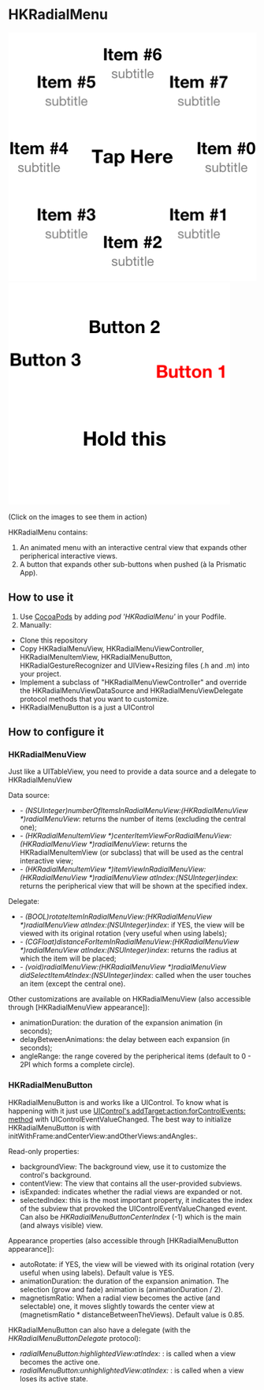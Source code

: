 HKRadialMenu
======================

[![Screenshot](Screenshot.png "HKRadialMenuView")](http://youtu.be/2Jg81n-bLQQ) [![Screenshot2](Screenshot2.png "HKRadialMenuButton")](http://youtu.be/2Jg81n-bLQQ?t=20s)

(Click on the images to see them in action)

HKRadialMenu contains:
1. An animated menu with an interactive central view that expands other peripherical interactive views.
2. A button that expands other sub-buttons when pushed (à la Prismatic App).

How to use it
-------------

1. Use [CocoaPods](http://www.cocoapods.org) by adding *pod 'HKRadialMenu'* in your Podfile.
2. Manually:
  * Clone this repository
  * Copy HKRadialMenuView, HKRadialMenuViewController, HKRadialMenuItemView, HKRadialMenuButton, HKRadialGestureRecognizer and UIView+Resizing files (.h and .m) into your project.
  * Implement a subclass of "HKRadialMenuViewController" and override the HKRadialMenuViewDataSource and HKRadialMenuViewDelegate protocol methods that you want to customize.
  * HKRadialMenuButton is a just a UIControl

How to configure it
-------------------

### HKRadialMenuView

Just like a UITableView, you need to provide a data source and a delegate to HKRadialMenuView

Data source:

* _- (NSUInteger)numberOfItemsInRadialMenuView:(HKRadialMenuView *)radialMenuView_: returns the number of items (excluding the central one);
* _- (HKRadialMenuItemView *)centerItemViewForRadialMenuView:(HKRadialMenuView *)radialMenuView_: returns the HKRadialMenuItemView (or subclass) that will be used as the central interactive view;
* _- (HKRadialMenuItemView *)itemViewInRadialMenuView:(HKRadialMenuView *)radialMenuView atIndex:(NSUInteger)index_: returns the peripherical view that will be shown at the specified index.

Delegate:

* _- (BOOL)rotateItemInRadialMenuView:(HKRadialMenuView *)radialMenuView atIndex:(NSUInteger)index_: if YES, the view will be viewed with its original rotation (very useful when using labels);
* _- (CGFloat)distanceForItemInRadialMenuView:(HKRadialMenuView *)radialMenuView atIndex:(NSUInteger)index_: returns the radius at which the item will be placed;
* _- (void)radialMenuView:(HKRadialMenuView *)radialMenuView didSelectItemAtIndex:(NSUInteger)index_: called when the user touches an item (except the central one).

Other customizations are available on HKRadialMenuView (also accessible through [HKRadialMenuView appearance]):

* animationDuration: the duration of the expansion animation (in seconds);
* delayBetweenAnimations: the delay between each expansion (in seconds);
* angleRange: the range covered by the peripherical items (default to 0 - 2PI which forms a complete circle).

### HKRadialMenuButton

HKRadialMenuButton is and works like a UIControl. To know what is happening with it just use [UIControl's addTarget:action:forControlEvents: method](http://developer.apple.com/library/ios/documentation/uikit/reference/UIControl_Class/Reference/Reference.html#//apple_ref/occ/instm/UIControl/addTarget:action:forControlEvents:) with UIControlEventValueChanged.
The best way to initialize HKRadialMenuButton is with initWithFrame:andCenterView:andOtherViews:andAngles:.

Read-only properties:

* backgroundView: The background view, use it to customize the control's background.
* contentView: The view that contains all the user-provided subviews.
* isExpanded: indicates whether the radial views are expanded or not.
* selectedIndex: this is the most important property, it indicates the index of the subview that provoked the UIControlEventValueChanged event. Can also be _HKRadialMenuButtonCenterIndex_ (-1) which is the main (and always visible) view.

Appearance properties (also accessible through [HKRadialMenuButton appearance]):

* autoRotate: if YES, the view will be viewed with its original rotation (very useful when using labels). Default value is YES.
* animationDuration: the duration of the expansion animation. The selection (grow and fade) animation is (animationDuration / 2).
* magnetismRatio: When a radial view becomes the active (and selectable) one, it moves slightly towards the center view at (magnetismRatio * distanceBetweenTheViews). Default value is 0.85.

HKRadialMenuButton can also have a delegate (with the _HKRadialMenuButtonDelegate_ protocol):

* _radialMenuButton:highlightedView:atIndex:_ : is called when a view becomes the active one.
* _radialMenuButton:unhighlightedView:atIndex:_ : is called when a view loses its active state.

